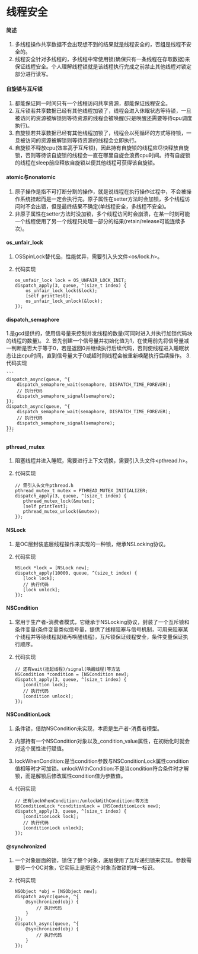 # 线程安全


#### 简述
1. 多线程操作共享数据不会出现想不到的结果就是线程安全的，否组是线程不安全的。
2. 线程安全针对多线程的，多线程中常使用锁(确保只有一条线程在存取数据)来保证线程安全。个人理解线程锁就是该线程执行完成之前禁止其他线程对锁定部分进行读写。

#### 自旋锁与互斥锁
1. 都能保证同一时间只有一个线程访问共享资源，都能保证线程安全。
2. 互斥锁若共享数据已经有其他线程加锁了，线程会进入休眠状态等待锁，一旦被访问的资源被解锁则等待资源的线程会被唤醒(只是唤醒还需要等待cpu调度执行)。
3. 自旋锁若共享数据已经有其他线程加锁了，线程会以死循环的方式等待锁，一旦被访问的资源被解锁则等待资源的线程会立即执行。
4. 自旋锁不释放cpu(效率高于互斥锁)，因此持有自旋锁的线程应尽快释放自旋锁，否则等待该自旋锁的线程会一直在哪里自旋会浪费cpu时间。持有自旋锁的线程在sleep前应释放自旋锁以便其他线程可获得该自旋锁。

#### atomic与nonatomic
1. 原子操作是指不可打断分割的操作，就是说线程在执行操作过程中，不会被操作系统挂起而是一定会执行完。原子属性在setter方法时会加锁，多个线程访问时不会出错，但是最终结果不确定(单线程安全，多线程不安全)。
2. 非原子属性在setter方法时没加锁，多个线程访问时会崩溃，在某一时刻可能一个线程使用了另一个线程只处理一部分的结果(retain/release可能连续多次)。

#### os_unfair_lock
1. OSSpinLock替代品，性能优异，需要引入头文件<os/lock.h>。
2. 代码实现

	```
	os_unfair_lock lock = OS_UNFAIR_LOCK_INIT;
  	dispatch_apply(3, queue, ^(size_t index) {
  		os_unfair_lock_lock(&lock);
     	[self printTest];
    	os_unfair_lock_unlock(&lock);
   });
	```

#### dispatch_semaphore
1.是gcd提供的，使用信号量来控制并发线程的数量(可同时进入并执行加锁代码块的线程的数量)。
2. 首先创建一个信号量并初始化值为1，在使用前先将信号量减一判断是否大于等于0，若是返回0并继续执行后续代码，否则使线程进入睡眠状态让出cpu时间，直到信号量大于0或超时则线程会被重新唤醒执行后续操作。
3. 代码实现

	```
	dispatch_async(queue, ^{
		dispatch_semaphore_wait(semaphore, DISPATCH_TIME_FOREVER);
		// 执行代码
		dispatch_semaphore_signal(semaphore);
	});
	dispatch_async(queue, ^{
		dispatch_semaphore_wait(semaphore, DISPATCH_TIME_FOREVER);
		// 执行代码
		dispatch_semaphore_signal(semaphore);
	});
	```
	
#### pthread_mutex
1. 阻塞线程并进入睡眠，需要进行上下文切换，需要引入头文件<pthread.h>。
2. 代码实现
	
	```
	// 需引入头文件pthread.h
	pthread_mutex_t mutex = PTHREAD_MUTEX_INITIALIZER;
   dispatch_apply(3, queue, ^(size_t index) {
	   pthread_mutex_lock(&mutex);
	   [self printTest];
	   pthread_mutex_unlock(&mutex);
   });
	```
	
#### NSLock
1. 是OC层封装底层线程操作来实现的一种锁，继承NSLocking协议。
2. 代码实现

	```
    NSLock *lock = [NSLock new];
    dispatch_apply(10000, queue, ^(size_t index) {
	   [lock lock];
	   // 执行代码
	   [lock unlock];
    });
	```
	
#### NSCondition
1. 常用于生产者-消费者模式，它继承于NSLocking协议，封装了一个互斥锁和条件变量(条件变量类似信号量，提供了线程阻塞与信号机制，可用来阻塞某个线程并等待线程就绪再唤醒线程)，互斥锁保证线程安全，条件变量保证执行顺序。
2. 代码实现

	```
	// 还有wait(挂起线程)/signal(唤醒线程)等方法
	NSCondition *condition = [NSCondition new];
  	dispatch_apply(3, queue, ^(size_t index) {
	   [condition lock];
	   // 执行代码
	   [condition unlock];
   });
	```
	
#### NSConditionLock
1. 条件锁，借助NSCondition来实现，本质是生产者-消费者模型。
2. 内部持有一个NSCondition对象以及_condition_value属性，在初始化时就会对这个属性进行赋值。
3. lockWhenCondition:是当condition参数与NSConditionLock属性condition值相等时才可加锁。unlockWithCondition:不是当condition符合条件时才解锁，而是解锁后修改属性condition值为参数值。
4. 代码实现

	```
	// 还有lockWhenCondition:/unlockWithCondition:等方法
	NSConditionLock *conditionLock = [NSConditionLock new];
   dispatch_apply(3, queue, ^(size_t index) {
	   [conditionLock lock];
	   // 执行代码
	   [conditionLock unlock];
    });
	```

#### @synchronized
1. 一个对象层面的锁，锁住了整个对象，底层使用了互斥递归锁来实现。参数需要传一个OC对象，它实际上是把这个对象当做锁的唯一标识。
2. 代码实现

	```
	NSObject *obj = [NSObject new];
	dispatch_async(queue, ^{
		@synchronized(obj) {
			// 执行代码
		}
	});
	dispatch_async(queue, ^{
		@synchronized(obj) {
			// 执行代码
		}
	});
	```

